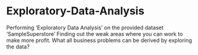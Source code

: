 # Exploratory-Data-Analysis
Performing ‘Exploratory Data Analysis’ on the provided dataset ‘SampleSuperstore’
Finding out the weak areas where you can work to make more profit.
What all business problems can be derived by exploring the data?
